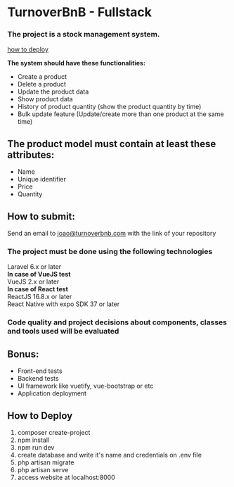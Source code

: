 # TurnoverBnB - Fullstack
### The project is a stock management system.

[how to deploy](#how-to-deploy)

<b>The system should have these functionalities:</b>

* Create a product
* Delete a product
* Update the product data
* Show product data
* History of product quantity (show the product quantity by time)
* Bulk update feature (Update/create more than one product at the same time)

## The product model must contain at least these attributes:
* Name
* Unique identifier
* Price
* Quantity

## How to submit:
Send an email to joao@turnoverbnb.com with the link of your repository


### The project must be done using the following technologies

<p>Laravel 6.x or later </br>
<b>In case of VueJS test</b></br>
VueJS 2.x or later</br>
<b>In case of React test</b></br>
ReactJS 16.8.x or later</br>
React Native with expo SDK 37 or later</br>
</p>

### Code quality and project decisions about components, classes and tools used will be evaluated

## Bonus:
* Front-end tests
* Backend tests
* UI framework like vuetify, vue-bootstrap or etc
* Application deployment

## How to Deploy
1. composer create-project
2. npm install
3. npm run dev
4. create database and write it's name and credentials on .env file
5. php artisan migrate
6. php artisan serve
7. access website at localhost:8000